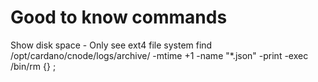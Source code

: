 # Good to know commands
Show disk space - Only see ext4 file system
find /opt/cardano/cnode/logs/archive/ -mtime +1 -name "*.json" -print -exec /bin/rm {} \;
